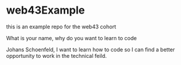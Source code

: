 # web43Example
this is an example repo for the web43 cohort


What is your name, why do you want to learn to code

Johans Schoenfeld, I want to learn how to code so I can find a better opportunity to work in the technical feild. 